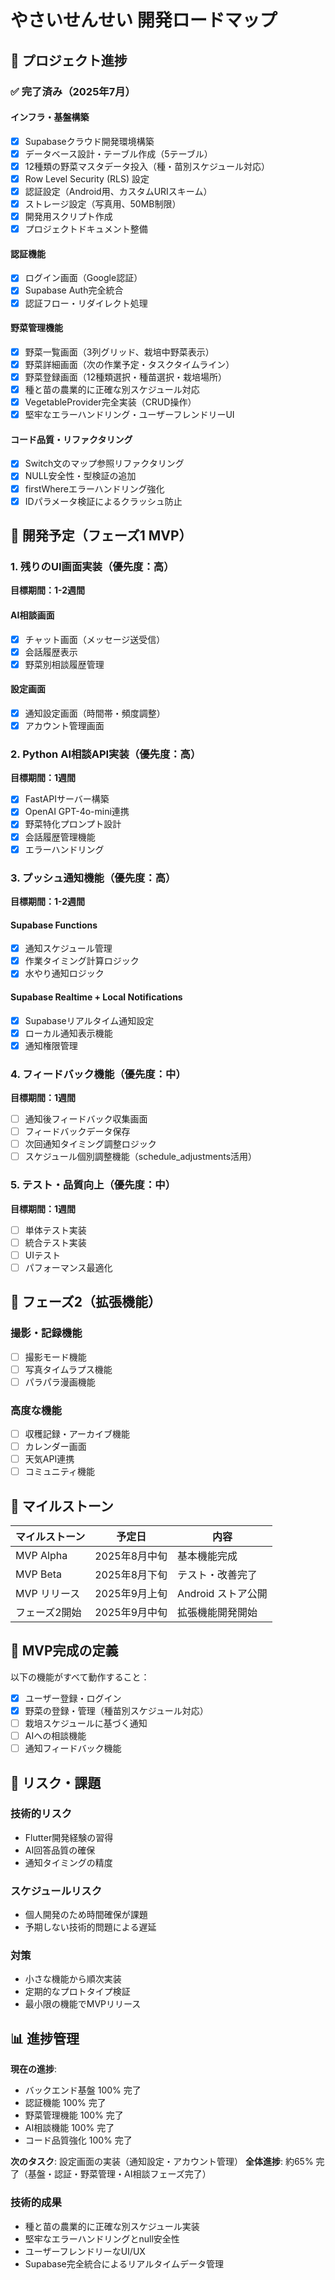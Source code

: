 # やさいせんせい 開発ロードマップ

## 🎯 プロジェクト進捗

### ✅ 完了済み（2025年7月）

#### インフラ・基盤構築
- [x] Supabaseクラウド開発環境構築
- [x] データベース設計・テーブル作成（5テーブル）
- [x] 12種類の野菜マスタデータ投入（種・苗別スケジュール対応）
- [x] Row Level Security (RLS) 設定
- [x] 認証設定（Android用、カスタムURIスキーム）
- [x] ストレージ設定（写真用、50MB制限）
- [x] 開発用スクリプト作成
- [x] プロジェクトドキュメント整備

#### 認証機能
- [x] ログイン画面（Google認証）
- [x] Supabase Auth完全統合
- [x] 認証フロー・リダイレクト処理

#### 野菜管理機能
- [x] 野菜一覧画面（3列グリッド、栽培中野菜表示）
- [x] 野菜詳細画面（次の作業予定・タスクタイムライン）
- [x] 野菜登録画面（12種類選択・種苗選択・栽培場所）
- [x] 種と苗の農業的に正確な別スケジュール対応
- [x] VegetableProvider完全実装（CRUD操作）
- [x] 堅牢なエラーハンドリング・ユーザーフレンドリーUI

#### コード品質・リファクタリング
- [x] Switch文のマップ参照リファクタリング
- [x] NULL安全性・型検証の追加
- [x] firstWhereエラーハンドリング強化
- [x] IDパラメータ検証によるクラッシュ防止

## 🚧 開発予定（フェーズ1 MVP）

### 1. 残りのUI画面実装（優先度：高）
**目標期間：1-2週間**

#### AI相談画面
- [x] チャット画面（メッセージ送受信）
- [x] 会話履歴表示
- [x] 野菜別相談履歴管理

#### 設定画面
- [x] 通知設定画面（時間帯・頻度調整）
- [x] アカウント管理画面

### 2. Python AI相談API実装（優先度：高）
**目標期間：1週間**

- [x] FastAPIサーバー構築
- [x] OpenAI GPT-4o-mini連携
- [x] 野菜特化プロンプト設計
- [x] 会話履歴管理機能
- [x] エラーハンドリング

### 3. プッシュ通知機能（優先度：高）
**目標期間：1-2週間**

#### Supabase Functions
- [x] 通知スケジュール管理
- [x] 作業タイミング計算ロジック
- [x] 水やり通知ロジック

#### Supabase Realtime + Local Notifications
- [x] Supabaseリアルタイム通知設定
- [x] ローカル通知表示機能
- [x] 通知権限管理

### 4. フィードバック機能（優先度：中）
**目標期間：1週間**

- [ ] 通知後フィードバック収集画面
- [ ] フィードバックデータ保存
- [ ] 次回通知タイミング調整ロジック
- [ ] スケジュール個別調整機能（schedule_adjustments活用）

### 5. テスト・品質向上（優先度：中）
**目標期間：1週間**

- [ ] 単体テスト実装
- [ ] 統合テスト実装
- [ ] UIテスト
- [ ] パフォーマンス最適化

## 🔮 フェーズ2（拡張機能）

### 撮影・記録機能
- [ ] 撮影モード機能
- [ ] 写真タイムラプス機能
- [ ] パラパラ漫画機能

### 高度な機能
- [ ] 収穫記録・アーカイブ機能
- [ ] カレンダー画面
- [ ] 天気API連携
- [ ] コミュニティ機能

## 📅 マイルストーン

| マイルストーン | 予定日 | 内容 |
|--------------|--------|------|
| MVP Alpha | 2025年8月中旬 | 基本機能完成 |
| MVP Beta | 2025年8月下旬 | テスト・改善完了 |
| MVP リリース | 2025年9月上旬 | Android ストア公開 |
| フェーズ2開始 | 2025年9月中旬 | 拡張機能開発開始 |

## 🎯 MVP完成の定義

以下の機能がすべて動作すること：
- [x] ユーザー登録・ログイン
- [x] 野菜の登録・管理（種苗別スケジュール対応）
- [ ] 栽培スケジュールに基づく通知
- [ ] AIへの相談機能
- [ ] 通知フィードバック機能

## 🚨 リスク・課題

### 技術的リスク
- Flutter開発経験の習得
- AI回答品質の確保
- 通知タイミングの精度

### スケジュールリスク  
- 個人開発のため時間確保が課題
- 予期しない技術的問題による遅延

### 対策
- 小さな機能から順次実装
- 定期的なプロトタイプ検証
- 最小限の機能でMVPリリース

## 📊 進捗管理

**現在の進捗**: 
- バックエンド基盤 100% 完了
- 認証機能 100% 完了  
- 野菜管理機能 100% 完了
- AI相談機能 100% 完了
- コード品質強化 100% 完了

**次のタスク**: 設定画面の実装（通知設定・アカウント管理）
**全体進捗**: 約65% 完了（基盤・認証・野菜管理・AI相談フェーズ完了）

### 技術的成果
- 種と苗の農業的に正確な別スケジュール実装
- 堅牢なエラーハンドリングとnull安全性
- ユーザーフレンドリーなUI/UX
- Supabase完全統合によるリアルタイムデータ管理